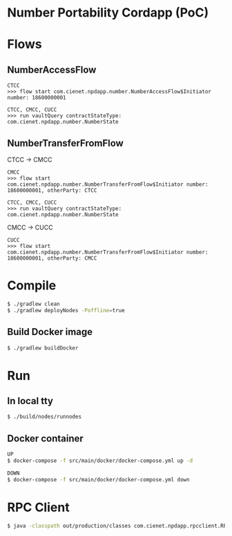 # Number Portability Cordapp (PoC)

# Flows

## NumberAccessFlow

```text
CTCC
>>> flow start com.cienet.npdapp.number.NumberAccessFlow$Initiator number: 18600000001
```

```text
CTCC, CMCC, CUCC
>>> run vaultQuery contractStateType: com.cienet.npdapp.number.NumberState
```

## NumberTransferFromFlow

CTCC -> CMCC

```text
CMCC
>>> flow start com.cienet.npdapp.number.NumberTransferFromFlow$Initiator number: 18600000001, otherParty: CTCC
```

```text
CTCC, CMCC, CUCC
>>> run vaultQuery contractStateType: com.cienet.npdapp.number.NumberState
```

CMCC -> CUCC

```text
CUCC
>>> flow start com.cienet.npdapp.number.NumberTransferFromFlow$Initiator number: 18600000001, otherParty: CMCC
```

# Compile

```bash
$ ./gradlew clean
$ ./gradlew deployNodes -Poffline=true
```

## Build Docker image

```bash
$ ./gradlew buildDocker
```

# Run

## In local tty

```bash
$ ./build/nodes/runnodes
```

## Docker container

```bash
UP
$ docker-compose -f src/main/docker/docker-compose.yml up -d
```

```bash
DOWN
$ docker-compose -f src/main/docker/docker-compose.yml down
```

# RPC Client

```bash
$ java -classpath out/production/classes com.cienet.npdapp.rpcclient.RPCClientKt --address 10.10.11.111:10046 --flow-name query --number 18600123456
```